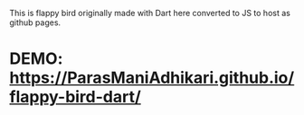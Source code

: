 This is flappy bird originally made with Dart here converted to JS to host as github pages.
# DEMO: https://ParasManiAdhikari.github.io/flappy-bird-dart/
